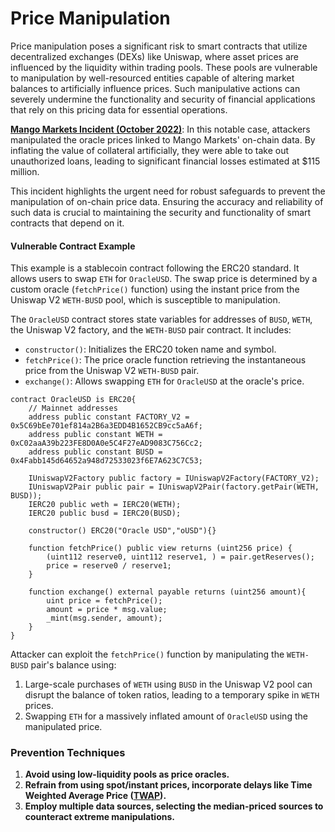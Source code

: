
# Price Manipulation

Price manipulation poses a significant risk to smart contracts that utilize decentralized exchanges (DEXs) like Uniswap, where asset prices are influenced by the liquidity within trading pools. These pools are vulnerable to manipulation by well-resourced entities capable of altering market balances to artificially influence prices. Such manipulative actions can severely undermine the functionality and security of financial applications that rely on this pricing data for essential operations.

**[Mango Markets Incident (October 2022)](https://rekt.news/mango-markets-rekt/)**: In this notable case, attackers manipulated the oracle prices linked to Mango Markets' on-chain data. By inflating the value of collateral artificially, they were able to take out unauthorized loans, leading to significant financial losses estimated at $115 million.

This incident highlights the urgent need for robust safeguards to prevent the manipulation of on-chain price data. Ensuring the accuracy and reliability of such data is crucial to maintaining the security and functionality of smart contracts that depend on it.

#### Vulnerable Contract Example

This example is a stablecoin contract following the ERC20 standard. It allows users to swap `ETH` for `OracleUSD`. The swap price is determined by a custom oracle (`fetchPrice()` function) using the instant price from the Uniswap V2 `WETH-BUSD` pool, which is susceptible to manipulation.

The `OracleUSD` contract stores state variables for addresses of `BUSD`, `WETH`, the Uniswap V2 factory, and the `WETH-BUSD` pair contract. It includes:

- `constructor()`: Initializes the ERC20 token name and symbol.
- `fetchPrice()`: The price oracle function retrieving the instantaneous price from the Uniswap V2 `WETH-BUSD` pair.
- `exchange()`: Allows swapping `ETH` for `OracleUSD` at the oracle's price.

```solidity
contract OracleUSD is ERC20{
    // Mainnet addresses
    address public constant FACTORY_V2 = 0x5C69bEe701ef814a2B6a3EDD4B1652CB9cc5aA6f;
    address public constant WETH = 0xC02aaA39b223FE8D0A0e5C4F27eAD9083C756Cc2;
    address public constant BUSD = 0x4Fabb145d64652a948d72533023f6E7A623C7C53;

    IUniswapV2Factory public factory = IUniswapV2Factory(FACTORY_V2);
    IUniswapV2Pair public pair = IUniswapV2Pair(factory.getPair(WETH, BUSD));
    IERC20 public weth = IERC20(WETH);
    IERC20 public busd = IERC20(BUSD);

    constructor() ERC20("Oracle USD","oUSD"){}

    function fetchPrice() public view returns (uint256 price) {
        (uint112 reserve0, uint112 reserve1, ) = pair.getReserves();
        price = reserve0 / reserve1;
    }

    function exchange() external payable returns (uint256 amount){
        uint price = fetchPrice();
        amount = price * msg.value;
        _mint(msg.sender, amount);
    }
}
```

Attacker can exploit the `fetchPrice()` function by manipulating the `WETH-BUSD` pair's balance using:

1. Large-scale purchases of `WETH` using `BUSD` in the Uniswap V2 pool can disrupt the balance of token ratios, leading to a temporary spike in `WETH` prices.
1. Swapping `ETH` for a massively inflated amount of `OracleUSD` using the manipulated price.

### Prevention Techniques

1. **Avoid using low-liquidity pools as price oracles.**
2. **Refrain from using spot/instant prices, incorporate delays like Time Weighted Average Price ([TWAP](https://chain.link/education-hub/twap-vs-vwap)).**
3. **Employ multiple data sources, selecting the median-priced sources to counteract extreme manipulations.**
